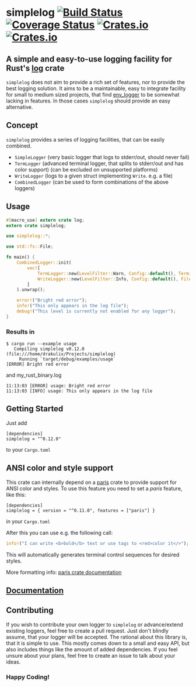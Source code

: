 # simplelog [![Build Status](https://github.com/drakulix/simplelog.rs/actions/workflows/ci.yml/badge.svg?branch=master)](https://github.com/Drakulix/simplelog.rs/actions) [![Coverage Status](https://coveralls.io/repos/github/Drakulix/simplelog.rs/badge.svg?branch=master)](https://coveralls.io/github/Drakulix/simplelog.rs?branch=master) [![Crates.io](https://img.shields.io/crates/v/simplelog.svg)](https://crates.io/crates/simplelog) [![Crates.io](https://img.shields.io/crates/l/simplelog.svg)](https://crates.io/crates/simplelog)
## A simple and easy-to-use logging facility for Rust's [log](https://crates.io/crates/log) crate

`simplelog` does not aim to provide a rich set of features, nor to provide the
best logging solution. It aims to be a maintainable, easy to integrate facility
for small to medium sized projects, that find [env_logger](https://crates.io/crates/env_logger)
to be somewhat lacking in features. In those cases `simplelog` should provide an
easy alternative.

## Concept
`simplelog` provides a series of logging facilities, that can be easily combined.

- `SimpleLogger` (very basic logger that logs to stderr/out, should never fail)
- `TermLogger` (advanced terminal logger, that splits to stderr/out and has color support) (can be excluded on unsupported platforms)
- `WriteLogger` (logs to a given struct implementing `Write`. e.g. a file)
- `CombinedLogger` (can be used to form combinations of the above loggers)

## Usage
```rust
#[macro_use] extern crate log;
extern crate simplelog;

use simplelog::*;

use std::fs::File;

fn main() {
    CombinedLogger::init(
        vec![
            TermLogger::new(LevelFilter::Warn, Config::default(), TerminalMode::Mixed, ColorChoice::Auto),
            WriteLogger::new(LevelFilter::Info, Config::default(), File::create("my_rust_binary.log").unwrap()),
        ]
    ).unwrap();

    error!("Bright red error");
    info!("This only appears in the log file");
    debug!("This level is currently not enabled for any logger");
}

```

### Results in
```
$ cargo run --example usage
   Compiling simplelog v0.12.0 (file:///home/drakulix/Projects/simplelog)
     Running `target/debug/examples/usage`
[ERROR] Bright red error
```
and my_rust_binary.log
```
11:13:03 [ERROR] usage: Bright red error
11:13:03 [INFO] usage: This only appears in the log file
```

## Getting Started

Just add
```
[dependencies]
simplelog = "^0.12.0"
```
to your `Cargo.toml`

## ANSI color and style support

This crate can internally depend on a [paris](https://github.com/0x20F/paris) crate to provide support for ANSI color and styles.
To use this feature you need to set a _paris_ feature, like this:
```
[dependencies]
simplelog = { version = "^0.11.0", features = ["paris"] }
```
in your `Cargo.toml`

After this you can use e.g. the following call:
```rust
info!("I can write <b>bold</b> text or use tags to <red>color it</>");
```

This will automatically generates terminal control sequences for desired styles.

More formatting info: [paris crate documentation](https://github.com/0x20F/paris)

## [Documentation](https://docs.rs/simplelog/)

## Contributing
If you wish to contribute your own logger to `simplelog` or advance/extend existing loggers,
feel free to create a pull request. Just don't blindly assume, that your logger will be accepted.
The rational about this library is, that it is simple to use. This mostly comes down to a small
and easy API, but also includes things like the amount of added dependencies. If you feel unsure
about your plans, feel free to create an issue to talk about your ideas.

### Happy Coding!
